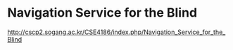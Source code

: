 # Navigation Service for the Blind

http://cscp2.sogang.ac.kr/CSE4186/index.php/Navigation_Service_for_the_Blind
